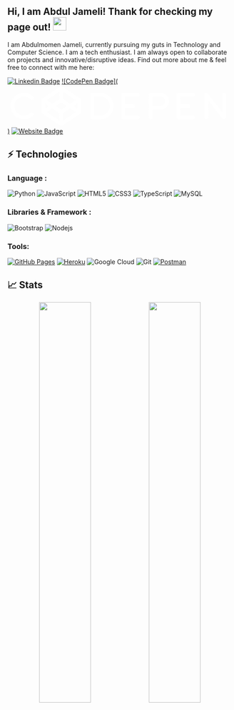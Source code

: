 ## Hi, I am Abdul Jameli! Thank for checking my page out! <img src="https://raw.githubusercontent.com/aemmadi/aemmadi/master/wave.gif" width="30px">

I am Abdulmomen Jameli, currently pursuing my guts in Technology and Computer Science. I am a tech enthusiast. I am always open to collaborate on projects and innovative/disruptive ideas. Find out more about me & feel free to connect with me here:

[![Linkedin Badge](https://www.linkedin.com/in/abdulmomen-jameli-28428312a/)](https://www.linkedin.com/in/abdulmomen-jameli-28428312a/)
[![CodePen Badge](<svg viewBox="0 0 138 26" fill="none" stroke="#fff" stroke-width="2.3" stroke-linecap="round" stroke-linejoin="round" title="CodePen"><path d="M15 8a7 7 0 100 10m7-8.7L33 2l11 7.3v7.4L33 24l-11-7.3zm0 0l11 7.4 11-7.4m0 7.4L33 9.3l-11 7.4M33 2v7.3m0 7.4V24M52 6h5a7 7 0 010 14h-5zm28 0h-9v14h9m-9-7h6m11 1h6a4 4 0 000-8h-6v14m26-14h-9v14h9m-9-7h6m11 7V6l11 14V6"></path></svg>)](https://codepen.io/Farctated)
[![Website Badge](https://img.shields.io/badge/-Portfolio-black?style=flat-square&logo=Wordpress&logoColor=white&link=https://khushi0321.github.io/portfolio/#/)](https://khushi0321.github.io/portfolio/#/)

## ⚡ Technologies

### Language :

![Python](https://img.shields.io/badge/-Python-black?style=flat-square&logo=Python)
![JavaScript](https://img.shields.io/badge/-JavaScript-black?style=flat-square&logo=javascript)
![HTML5](https://img.shields.io/badge/-HTML5-E34F26?style=flat-square&logo=html5&logoColor=white)
![CSS3](https://img.shields.io/badge/-CSS3-1572B6?style=flat-square&logo=css3)
![TypeScript](https://img.shields.io/badge/-TypeScript-007ACC?style=flat-square&logo=typescript)
![MySQL](https://img.shields.io/badge/-MySQL-black?style=flat-square&logo=mysql)
### Libraries & Framework :

![Bootstrap](https://img.shields.io/badge/-Bootstrap-563D7C?style=flat-square&logo=bootstrap)
![Nodejs](https://img.shields.io/badge/-Nodejs-black?style=flat-square&logo=Node.js)

### Tools:

<a href="#"><img alt="GitHub Pages" src="https://img.shields.io/badge/GitHub%20Pages-%23327FC7.svg?logo=github&logoColor=white"></a> 
<a href="#"><img alt="Heroku" src="https://img.shields.io/badge/Heroku%20-%23430098.svg?logo=heroku&logoColor=white"></a>
![Google Cloud](https://img.shields.io/badge/Google%20Cloud-black?style=flat-square&logo=google-cloud)
![Git](https://img.shields.io/badge/-Git-black?style=flat-square&logo=git)
<a href="#"><img alt="Postman" src="https://img.shields.io/badge/Postman-FF6C37?logo=postman&logoColor=white"></a>

## 📈 Stats

<p align="center">

  <img width="48%" src="https://github-readme-stats.vercel.app/api?username=Khushi0321&show_icons=true&theme=tokyonight" />
  <img width="48%" src="https://github-readme-streak-stats.herokuapp.com/?user=khushi0321&theme=tokyonight" />
</p>

<br>
